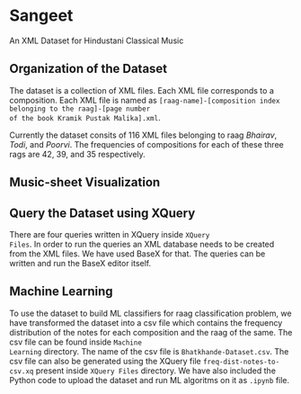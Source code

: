 # Sangeet
An XML Dataset for Hindustani Classical Music

## Organization of the Dataset
The dataset is a collection of XML files. Each XML file corresponds to a composition. Each XML file is named as <code>[raag-name]-[composition index belonging to the raag]-[page number of the book Kramik Pustak Malika].xml</code>.

Currently the dataset consits of 116 XML files belonging to raag _Bhairav_, _Todi_, and _Poorvi_. The frequencies of compositions for each of these three rags are 42, 39, and 35 respectively.

## Music-sheet Visualization

## Query the Dataset using XQuery
There are four queries written in XQuery inside <code>XQuery Files</code>. In order to run the queries an XML database needs to be created from the XML files. We have used BaseX for that. The queries can be written and run the BaseX editor itself.

## Machine Learning
To use the dataset to build ML classifiers for raag classification problem, we have transformed the dataset into a csv file which contains the frequency distribution of the notes for each composition and the raag of the same. The csv file can be found inside <code>Machine Learning</code> directory. The name of the csv file is <code>Bhatkhande-Dataset.csv</code>. The csv file can also be generated using the XQuery file <code>freq-dist-notes-to-csv.xq</code> present inside <code>XQuery Files</code> directory. We have also included the Python code to upload the dataset and run ML algoritms on it as <code>.ipynb</code> file.
